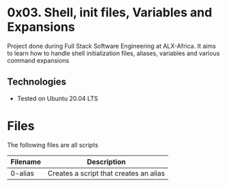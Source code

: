 # 0x03. Shell, init files, Variables and Expansions
Project done during Full Stack Software Engineering at ALX-Africa. It aims to learn how to handle shell initialization files, aliases, variables and various command expansions

## Technologies
* Tested on Ubuntu 20.04 LTS

# Files
The following files are all scripts

| Filename | Description|
--- | ---
0-alias | Creates a script that creates an alias
